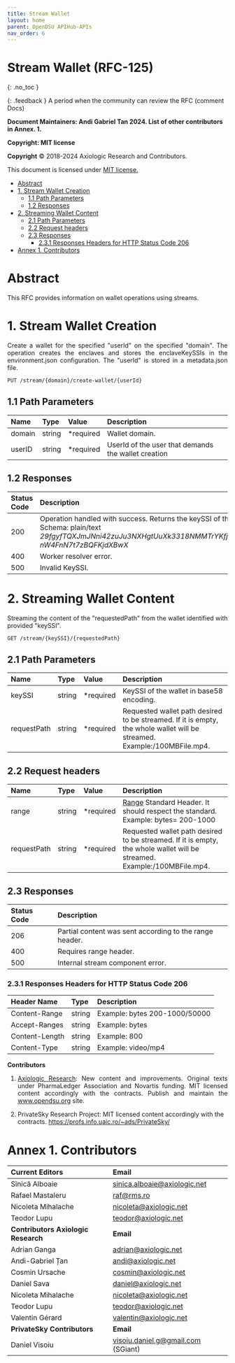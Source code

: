 ```yaml
---
title: Stream Wallet 
layout: home
parent: OpenDSU APIHub-APIs
nav_order: 6
---
```



# **Stream Wallet (RFC-125)**
{: .no_toc }

{: .feedback }
A period when the community can review the RFC (comment Docs)

**Document Maintainers: Andi Gabriel Tan 2024. List of other contributors in Annex. 1.**

**Copyright: MIT license**

 **Copyright** © 2018-2024 Axiologic Research and Contributors.

This document is licensed under [MIT license.](https://en.wikipedia.org/wiki/MIT_License)


<!-- TOC -->

* [Abstract](#abstract)
* [1. Stream Wallet Creation](#1-stream-wallet-creation)
  * [1.1 Path Parameters](#11-path-parameters)
  * [1.2 Responses](#12-responses)
* [2. Streaming Wallet Content](#2-streaming-wallet-content)
  * [2.1 Path Parameters](#21-path-parameters)
  * [2.2 Request headers](#22-request-headers)
  * [2.3 Responses](#23-responses)
    * [2.3.1 Responses Headers for HTTP Status Code 206](#231-responses-headers-for-http-status-code-206)
* [Annex 1. Contributors](#annex-1-contributors)
<!-- TOC -->



# **Abstract**

<p style='text-align: justify;'>This RFC provides information on wallet operations using streams.</p>

#  **1. Stream Wallet Creation**

<p style='text-align: justify;'>Create a wallet for the specified "userId" on the specified "domain". The operation creates the enclaves and stores the enclaveKeySSIs in the environment.json configuration. The "userId" is stored in a metadata.json file.</p>


    PUT /stream/{domain}/create-wallet/{userId}

## 1.1 Path Parameters


| **Name** | **Type** | **Value**  | **Description**                                     |
|:---------|:---------|:-----------|:----------------------------------------------------|
| domain   | string   | *required  | Wallet domain.                                      |
| userID   | string   | *required  | UserId of the user that demands the wallet creation |


## 1.2 Responses


| **Status Code** | **Description**                                                                                                                                                                                                   |
|:----------------|:------------------------------------------------------------------------------------------------------------------------------------------------------------------------------------------------------------------|
| 200             | Operation handled with success. Returns the keySSI of the newly created wallet. <br/>Schema: plain/text <br/>  *29fgyfTQXJmJNni42zuJu3NXHgtUuXk3318NMMTrYKfj1gwAttt16rKq3vPCUjFV3KZeF9HJnaZ nW4FnN7t7zBQFKjdXBwX* |
| 400             | Worker resolver error.                                                                                                                                                                                            |
| 500             | Invalid KeySSI.                                                                                                                                                                                                   |


#  **2. Streaming Wallet Content**

<p style='text-align: justify;'>Streaming the content of the "requestedPath" from the wallet identified with provided "keySSI".</p>


    GET /stream/{keySSI}/{requestedPath}

## 2.1 Path Parameters


| **Name**    | **Type** | **Value**  | **Description**                                                                                                                |
|:------------|:---------|:-----------|:-------------------------------------------------------------------------------------------------------------------------------|
| keySSI      | string   | *required  | KeySSI of the wallet in base58 encoding.                                                                                       |
| requestPath | string   | *required  | Requested wallet path desired to be streamed. If it is empty, the whole wallet will be streamed. <br/> Example:/100MBFile.mp4. |


## 2.2 Request headers


| **Name**    | **Type** | **Value**  | **Description**                                                                                                                                                      |
|:------------|:---------|:-----------|:---------------------------------------------------------------------------------------------------------------------------------------------------------------------|
| range       | string   | *required  | <a href="https://developer.mozilla.org/en-US/docs/Web/HTTP/Headers/Range">Range</a> Standard Header. It should respect the standard. <br/> Example: bytes= 200-1000  |
| requestPath | string   | *required  | Requested wallet path desired to be streamed. If it is empty, the whole wallet will be streamed. <br/>   Example:/100MBFile.mp4.                                     |


## 2.3 Responses


| **Status Code** | **Description**                                                                               |
|:----------------|:----------------------------------------------------------------------------------------------|
| 206             | Partial content was sent according to the range header.                                       |
| 400             | Requires range header.                                                                        |
| 500             | Internal stream component error.                                                              |




### 2.3.1 Responses Headers for HTTP Status Code 206

| **Header Name** | **Type** | **Description**                |
|:----------------|:---------|:-------------------------------|
| Content-Range   | string   | Example:  bytes 200-1000/50000 |
| Accept-Ranges   | string   | Example: bytes                 |
| Content-Length  | string   | Example: 800                   |
| Content-Type    | string   | Example: video/mp4             |





**Contributors**


1. <p style='text-align: justify;'><a href="https://www.axiologic.net/">Axiologic Research</a>: New content and improvements. Original texts under PharmaLedger Association and Novartis funding. MIT licensed content accordingly with the contracts. Publish and maintain the <a href="https://www.opendsu.org/">www.opendsu.org</a> site.

2. PrivateSky Research Project: MIT licensed content accordingly with the contracts. 
<a href="https://profs.info.uaic.ro/~ads/PrivateSky/"> https://profs.info.uaic.ro/~ads/PrivateSky/</a>



# **Annex 1. Contributors**

| **Current Editors**                  | **Email**                                                       |
|:-------------------------------------|:----------------------------------------------------------------|
| Sînică Alboaie                       | sinica.alboaie@axiologic.net                                    |
| Rafael Mastaleru                     | raf@rms.ro                                                      |
| Nicoleta Mihalache                   | nicoleta@axiologic.net                                          |
| Teodor Lupu                          | teodor@axiologic.net                                            |
| **Contributors Axiologic Research**  | **Email**                                                       |
| Adrian Ganga                         | adrian@axiologic.net                                            |
| Andi-Gabriel Țan                     | andi@axiologic.net                                              |
| Cosmin Ursache                       | cosmin@axiologic.net                                            |
| Daniel Sava                          | daniel@axiologic.net                                            |
| Nicoleta Mihalache                   | nicoleta@axiologic.net                                          |
| Teodor Lupu                          | teodor@axiologic.net                                            |
| Valentin Gérard                      | valentin@axiologic.net                                          |
| **PrivateSky Contributors**          | **Email**                                                       |
| Daniel Visoiu                        | visoiu.daniel.g@gmail.com (SGiant)                              |
